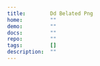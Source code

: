 ```yaml
---
title:        Dd Belated Png
home:         ""
demo:         ""
docs:         ""
repo:         ""
tags:         []
description:  ""
---
```


